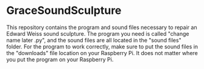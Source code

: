 # GraceSoundSculpture
This repository contains the program and sound files necessary to repair an Edward Weiss sound sculpture.
The program you need is called "change name later .py", and the sound files are all located in the "sound files" folder.
For the program to work correctly, make sure to put the sound files in the "downloads" file location on your Raspberry Pi.
It does not matter where you put the program on your Raspberry Pi.
